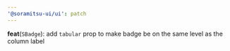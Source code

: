 ```yaml
---
'@soramitsu-ui/ui': patch
---
```


**feat**(`SBadge`): add `tabular` prop to make badge be on the same level as the column label
